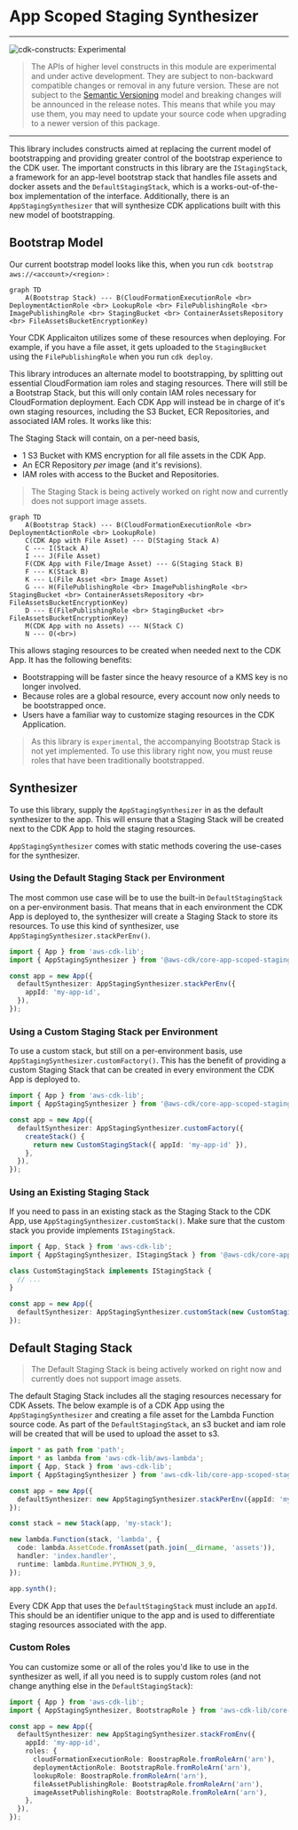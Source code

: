 # App Scoped Staging Synthesizer
<!--BEGIN STABILITY BANNER-->

---

![cdk-constructs: Experimental](https://img.shields.io/badge/cdk--constructs-experimental-important.svg?style=for-the-badge)

> The APIs of higher level constructs in this module are experimental and under active development.
> They are subject to non-backward compatible changes or removal in any future version. These are
> not subject to the [Semantic Versioning](https://semver.org/) model and breaking changes will be
> announced in the release notes. This means that while you may use them, you may need to update
> your source code when upgrading to a newer version of this package.

---

<!--END STABILITY BANNER-->

This library includes constructs aimed at replacing the current model of bootstrapping and providing
greater control of the bootstrap experience to the CDK user. The important constructs in this library
are the `IStagingStack`, a framework for an app-level bootstrap stack that handles file assets and
docker assets and the `DefaultStagingStack`, which is a works-out-of-the-box implementation of the
interface. Additionally, there is an `AppStagingSynthesizer` that will synthesize CDK applications
built with this new model of bootstrapping.

## Bootstrap Model

Our current bootstrap model looks like this, when you run `cdk bootstrap aws://<account>/<region>` :

```mermaid
graph TD
    A(Bootstrap Stack) --- B(CloudFormationExecutionRole <br> DeploymentActionRole <br> LookupRole <br> FilePublishingRole <br> ImagePublishingRole <br> StagingBucket <br> ContainerAssetsRepository <br> FileAssetsBucketEncryptionKey)
```

Your CDK Applicaiton utilizes some of these resources when deploying. For example, if you have a file asset,
it gets uploaded to the `StagingBucket` using the `FilePublishingRole` when you run `cdk deploy`.

This library introduces an alternate model to bootstrapping, by splitting out essential CloudFormation iam roles
and staging resources. There will still be a Bootstrap Stack, but this will only contain IAM roles necessary for
CloudFormation deployment. Each CDK App will instead be in charge of it's own staging resources, including the
S3 Bucket, ECR Repositories, and associated IAM roles. It works like this:

The Staging Stack will contain, on a per-need basis, 

- 1 S3 Bucket with KMS encryption for all file assets in the CDK App.
- An ECR Repository _per_ image (and it's revisions).
- IAM roles with access to the Bucket and Repositories.

> The Staging Stack is being actively worked on right now and currently does not support image assets.

```mermaid
graph TD
    A(Bootstrap Stack) --- B(CloudFormationExecutionRole <br> DeploymentActionRole <br> LookupRole)
    C(CDK App with File Asset) --- D(Staging Stack A) 
    C --- I(Stack A)
    I --- J(File Asset)
    F(CDK App with File/Image Asset) --- G(Staging Stack B)
    F --- K(Stack B)
    K --- L(File Asset <br> Image Asset)
    G --- H(FilePublishingRole <br> ImagePublishingRole <br> StagingBucket <br> ContainerAssetsRepository <br> FileAssetsBucketEncryptionKey)
    D --- E(FilePublishingRole <br> StagingBucket <br> FileAssetsBucketEncryptionKey)
    M(CDK App with no Assets) --- N(Stack C)
    N --- O(<br>)
```

This allows staging resources to be created when needed next to the CDK App. It has the following
benefits:

- Bootstrapping will be faster since the heavy resource of a KMS key is no longer involved.
- Because roles are a global resource, every account now only needs to be bootstrapped once.
- Users have a familiar way to customize staging resources in the CDK Application.

> As this library is `experimental`, the accompanying Bootstrap Stack is not yet implemented. To use this
> library right now, you must reuse roles that have been traditionally bootstrapped.

## Synthesizer

To use this library, supply the `AppStagingSynthesizer` in as the default synthesizer to the app.
This will ensure that a Staging Stack will be created next to the CDK App to hold the staging resources.

`AppStagingSynthesizer` comes with static methods covering the use-cases for the synthesizer. 

### Using the Default Staging Stack per Environment

The most common use case will be to use the built-in `DefaultStagingStack` on a per-environment basis.
That means that in each environment the CDK App is deployed to, the synthesizer will create a
Staging Stack to store its resources. To use this kind of synthesizer, use
`AppStagingSynthesizer.stackPerEnv()`.

```ts
import { App } from 'aws-cdk-lib';
import { AppStagingSynthesizer } from '@aws-cdk/core-app-scoped-staging-synthesizer';

const app = new App({
  defaultSynthesizer: AppStagingSynthesizer.stackPerEnv({
    appId: 'my-app-id',
  }),
});
```

### Using a Custom Staging Stack per Environment

To use a custom stack, but still on a per-environment basis, use `AppStagingSynthesizer.customFactory()`.
This has the benefit of providing a custom Staging Stack that can be created in every environment the CDK App
is deployed to.

```ts
import { App } from 'aws-cdk-lib';
import { AppStagingSynthesizer } from '@aws-cdk/core-app-scoped-staging-synthesizer';

const app = new App({
  defaultSynthesizer: AppStagingSynthesizer.customFactory({
    createStack() {
      return new CustomStagingStack({ appId: 'my-app-id' }),
    },
  }),
});
```

### Using an Existing Staging Stack

If you need to pass in an existing stack as the Staging Stack to the CDK App, use
`AppStagingSynthesizer.customStack()`. Make sure that the custom stack you provide implements
`IStagingStack`.

```ts
import { App, Stack } from 'aws-cdk-lib';
import { AppStagingSynthesizer, IStagingStack } from '@aws-cdk/core-app-scoped-staging-synthesizer';

class CustomStagingStack implements IStagingStack {
  // ...
}

const app = new App({
  defaultSynthesizer: AppStagingSynthesizer.customStack(new CustomStagingStack(this, 'StagingStack')),
});
```

## Default Staging Stack

> The Default Staging Stack is being actively worked on right now and currently does not support image assets.

The default Staging Stack includes all the staging resources necessary for CDK Assets. The below example
is of a CDK App using the `AppStagingSynthesizer` and creating a file asset for the Lambda Function
source code. As part of the `DefaultStagingStack`, an s3 bucket and iam role will be created that will be
used to upload the asset to s3.

```ts
import * as path from 'path';
import * as lambda from 'aws-cdk-lib/aws-lambda';
import { App, Stack } from 'aws-cdk-lib';
import { AppStagingSynthesizer } from 'aws-cdk-lib/core-app-scoped-staging-synthesizer';

const app = new App({
  defaultSynthesizer: new AppStagingSynthesizer.stackPerEnv({appId: 'my-app-id'}),
});

const stack = new Stack(app, 'my-stack');

new lambda.Function(stack, 'lambda', {
  code: lambda.AssetCode.fromAsset(path.join(__dirname, 'assets')),
  handler: 'index.handler',
  runtime: lambda.Runtime.PYTHON_3_9,
});

app.synth();
```

Every CDK App that uses the `DefaultStagingStack` must include an `appId`. This should
be an identifier unique to the app and is used to differentiate staging resources associated
with the app.

### Custom Roles

You can customize some or all of the roles you'd like to use in the synthesizer as well,
if all you need is to supply custom roles (and not change anything else in the `DefaultStagingStack`):

```ts
import { App } from 'aws-cdk-lib';
import { AppStagingSynthesizer, BootstrapRole } from 'aws-cdk-lib/core-app-scoped-staging-synthesizer';

const app = new App({
  defaultSynthesizer: new AppStagingSynthesizer.stackFromEnv({
    appId: 'my-app-id',
    roles: {
      cloudFormationExecutionRole: BoostrapRole.fromRoleArn('arn'),
      deploymentActionRole: BootstrapRole.fromRoleArn('arn'),
      lookupRole: BoostrapRole.fromRoleArn('arn'),
      fileAssetPublishingRole: BootstrapRole.fromRoleArn('arn'),
      imageAssetPublishingRole: BootstrapRole.fromRoleArn('arn'),
    },
  }),
});
```
